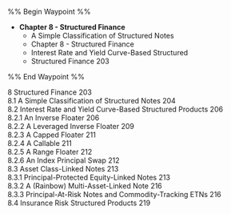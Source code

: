 %% Begin Waypoint %%
- **Chapter 8 - Structured Finance**
	- A Simple Classification of Structured Notes
	- Chapter 8 - Structured Finance
	- Interest Rate and Yield Curve-Based Structured
	- Structured Finance 203

%% End Waypoint %%

8 Structured Finance 203  
8.1 A Simple Classification of Structured Notes 204   
8.2 Interest Rate and Yield Curve-Based Structured Products 206   
8.2.1 An Inverse Floater 206   
8.2.2 A Leveraged Inverse Floater 209   
8.2.3 A Capped Floater 211   
8.2.4 A Callable 211   
8.2.5 A Range Floater 212   
8.2.6 An Index Principal Swap 212   
8.3 Asset Class-Linked Notes 213   
8.3.1 Principal-Protected Equity-Linked Notes 213   
8.3.2 A (Rainbow) Multi-Asset-Linked Note 216   
8.3.3 Principal-At-Risk Notes and Commodity-Tracking ETNs 216   
8.4 Insurance Risk Structured Products 219
